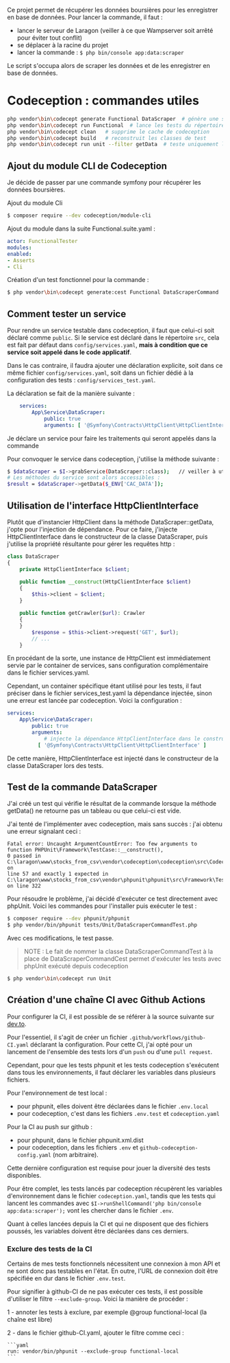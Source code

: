 Ce projet permet de récupérer les données boursières pour les enregistrer en base de données.
Pour lancer la commande, il faut :

- lancer le serveur de Laragon (veiller à ce que Wampserver soit arrêté pour éviter tout conflit)
- se déplacer à la racine du projet
- lancer la commande : `$ php bin/console app:data:scraper`

Le script s'occupa alors de scraper les données et de les enregistrer en base de données.

# Codeception : commandes utiles

```bash
php vendor\bin\codecept generate Functional DataScraper  # génère une suite de tests
php vendor\bin\codecept run Functional  # lance les tests du répertoire indiqué
php vendor\bin\codecept clean   # supprime le cache de codeception
php vendor\bin\codecept build   # reconstruit les classes de test
php vendor\bin\codecept run unit --filter getData  # teste uniquement la méthode getData du répertoire Unit
```

## Ajout du module CLI de Codeception

Je décide de passer par une commande symfony pour récupérer les données boursières.

Ajout du module Cli

```bash
$ composer require --dev codeception/module-cli
```

Ajout du module dans la suite Functional.suite.yaml :

```yaml
actor: FunctionalTester
modules:
enabled:
- Asserts
- Cli
```

Création d'un test fonctionnel pour la commande :

```bash
$ php vendor\bin\codecept generate:cest Functional DataScraperCommand
```

## Comment tester un service

Pour rendre un service testable dans codeception, il faut que celui-ci soit déclaré comme `public`.
Si le service est déclaré dans le répertoire `src`, cela est fait par défaut dans `config/services.yaml`, 
**mais à condition que ce service soit appelé dans le code applicatif**.

Dans le cas contraire, il faudra ajouter une déclaration explicite, soit dans ce même fichier `config/services.yaml`,
soit dans un fichier dédié à la configuration des tests : `config/services_test.yaml`.

La déclaration se fait de la manière suivante :

```yaml
    services:
        App\Service\DataScraper:
            public: true
            arguments: [ '@Symfony\Contracts\HttpClient\HttpClientInterface' ]
```

Je déclare un service pour faire les traitements qui seront appelés dans la commande

Pour convoquer le service dans codeception, j'utilise la méthode suivante :

```bash
$ $dataScraper = $I->grabService(DataScraper::class);	// veiller à utiliser le FQCN
# Les méthodes du service sont alors accessibles :
$result = $dataScraper->getData($_ENV['CAC_DATA']);
```

## Utilisation de l'interface HttpClientInterface

Plutôt que d'instancier HttpClient dans la méthode DataScraper::getData, j'opte pour l'injection de dépendance.
Pour ce faire, j'injecte HttpClientInterface dans le constructeur de la classe DataScraper,
puis j'utilise la propriété résultante pour gérer les requêtes http :

```php
class DataScraper
{
    private HttpClientInterface $client;

    public function __construct(HttpClientInterface $client)
    {
        $this->client = $client;
    }

    public function getCrawler($url): Crawler
    {
    }
        $response = $this->client->request('GET', $url);
        // ...
    }
```

En procédant de la sorte, une instance de HttpClient est immédiatement servie par le container de services,
sans configuration complémentaire dans le fichier services.yaml.

Cependant, un container spécifique étant utilisé pour les tests, il faut préciser dans le fichier services_test.yaml
la dépendance injectée, sinon une erreur est lancée par codeception. Voici la configuration :

```yaml
services:
    App\Service\DataScraper:
        public: true
        arguments:
            # injecte la dépendance HttpClientInterface dans le constructeur de DataScraper lors des tests
          [ '@Symfony\Contracts\HttpClient\HttpClientInterface' ]
```

De cette manière, HttpClientInterface est injecté dans le constructeur de la classe DataScraper lors des tests.

## Test de la commande DataScraper

J'ai créé un test qui vérifie le résultat de la commande lorsque la méthode getData() ne retourne pas un tableau ou 
que celui-ci est vide.

J'ai tenté de l'implémenter avec codeception, mais sans succès : j'ai obtenu une erreur signalant ceci :

```
Fatal error: Uncaught ArgumentCountError: Too few arguments to function PHPUnit\Framework\TestCase::__construct(), 
0 passed in C:\laragon\www\stocks_from_csv\vendor\codeception\codeception\src\Codeception\Test\Loader\Cest.php on 
line 57 and exactly 1 expected in C:\laragon\www\stocks_from_csv\vendor\phpunit\phpunit\src\Framework\TestCase.php 
on line 322
```

Pour résoudre le problème, j'ai décidé d'exécuter ce test directement avec phpUnit.
Voici les commandes pour l'installer puis exécuter le test :

```bash
$ composer require --dev phpunit/phpunit
$ php vendor/bin/phpunit tests/Unit/DataScraperCommandTest.php
```

Avec ces modifications, le test passe.

>NOTE : Le fait de nommer la classe DataScraperCommandTest à la place de DataScraperCommandCest permet d'exécuter les 
> tests avec phpUnit exécuté depuis codeception

```bash
$ php vendor\bin\codecept run Unit
```

## Création d'une chaîne CI avec Github Actions

Pour configurer la CI, il est possible de se référer à la source suivante sur 
[dev.to](https://dev.to/icolomina/using-github-actions-to-execute-your-php-tests-after-every-push-2lpp).

Pour l'essentiel, il s'agit de créer un fichier `.github/workflows/github-CI.yaml` déclarant la configuration.
Pour cette CI, j'ai opté pour un lancement de l'ensemble des tests lors d'un `push` ou d'une `pull request`.

Cependant, pour que les tests phpunit et les tests codeception s'exécutent dans tous les environnements,
il faut déclarer les variables dans plusieurs fichiers.

Pour l'environnement de test local :
- pour phpunit, elles doivent être déclarées dans le fichier `.env.local`
- pour codeception, c'est dans les fichiers `.env.test` et `codeception.yaml`

Pour la CI au push sur github :
- pour phpunit, dans le fichier phpunit.xml.dist
- pour codeception, dans les fichiers `.env` et `github-codeception-config.yaml` (nom arbitraire).

Cette dernière configuration est requise pour jouer la diversité des tests disponibles.

Pour être complet, les tests lancés par codeception récupèrent les variables d'environnement dans le fichier
`codeception.yaml`, tandis que les tests qui lancent les commandes avec 
`$I->runShellCommand('php bin/console app:data:scraper');`
vont les chercher dans le fichier `.env`.

Quant à celles lancées depuis la CI et qui ne disposent que des fichiers poussés,
les variables doivent être déclarées dans ces derniers.

### Exclure des tests de la CI

Certains de mes tests fonctionnels nécessitent une connexion à mon API et ne sont donc pas testables en l'état.
En outre, l'URL de connexion doit être spécifiée en dur dans le fichier `.env.test`.

Pour signifier à github-CI de ne pas exécuter ces tests, il est possible d'utiliser le filtre `--exclude-group`.
Voici la manière de procéder :

1 - annoter les tests à exclure, par exemple @group functional-local (la chaîne est libre)

2 - dans le fichier github-CI.yaml, ajouter le filtre comme ceci : 

    ```yaml
    run: vendor/bin/phpunit --exclude-group functional-local
    ```
